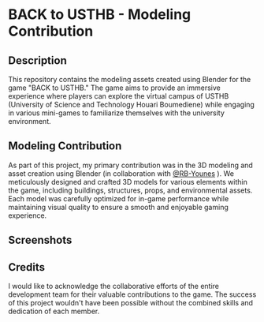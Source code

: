 # BACK to USTHB - Modeling Contribution

## Description
This repository contains the modeling assets created using Blender for the game "BACK to USTHB." The game aims to provide an immersive experience where players can explore the virtual campus of USTHB (University of Science and Technology Houari Boumediene) while engaging in various mini-games to familiarize themselves with the university environment.

## Modeling Contribution
As part of this project, my primary contribution was in the 3D modeling and asset creation using Blender (in collaboration with [@RB-Younes](https://www.github.com/RB-Younes) ). We meticulously designed and crafted 3D models for various elements within the game, including buildings, structures, props, and environmental assets. Each model was carefully optimized for in-game performance while maintaining visual quality to ensure a smooth and enjoyable gaming experience.

## Screenshots


## Credits
I would like to acknowledge the collaborative efforts of the entire development team for their valuable contributions to the game. The success of this project wouldn't have been possible without the combined skills and dedication of each member.

